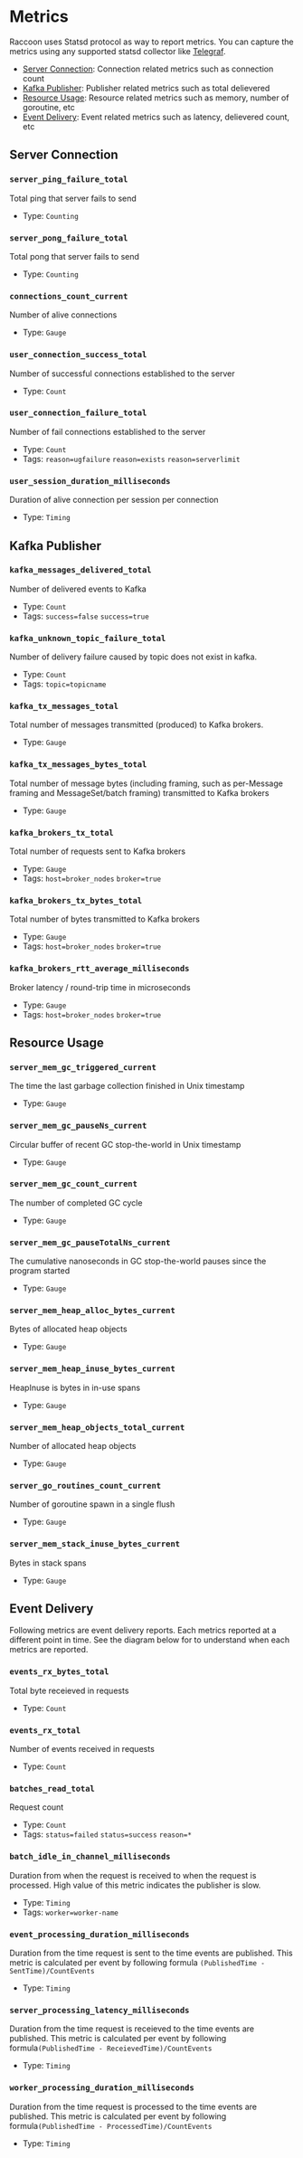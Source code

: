# Metrics

Raccoon uses Statsd protocol as way to report metrics. You can capture the metrics using any supported statsd collector like [Telegraf](https://github.com/influxdata/telegraf).

* [Server Connection](metrics.md#server-connection): Connection related metrics such as connection count
* [Kafka Publisher](metrics.md#kafka-publisher): Publisher related metrics such as total delievered
* [Resource Usage](metrics.md#resource-usage): Resource related metrics such as memory, number of goroutine, etc
* [Event Delivery](metrics.md#event-delivery): Event related metrics such as latency, delievered count, etc

## Server Connection

### `server_ping_failure_total`

Total ping that server fails to send

* Type: `Counting`

### `server_pong_failure_total`

Total pong that server fails to send

* Type: `Counting`

### `connections_count_current`

Number of alive connections

* Type: `Gauge`

### `user_connection_success_total`

Number of successful connections established to the server

* Type: `Count`

### `user_connection_failure_total`

Number of fail connections established to the server

* Type: `Count`
* Tags: `reason=ugfailure` `reason=exists` `reason=serverlimit`

### `user_session_duration_milliseconds`

Duration of alive connection per session per connection

* Type: `Timing`

## Kafka Publisher

### `kafka_messages_delivered_total`

Number of delivered events to Kafka

* Type: `Count`
* Tags: `success=false` `success=true`

### `kafka_unknown_topic_failure_total`

Number of delivery failure caused by topic does not exist in kafka.

* Type: `Count`
* Tags: `topic=topicname`

### `kafka_tx_messages_total`

Total number of messages transmitted \(produced\) to Kafka brokers.

* Type: `Gauge`

### `kafka_tx_messages_bytes_total`

Total number of message bytes \(including framing, such as per-Message framing and MessageSet/batch framing\) transmitted to Kafka brokers

* Type: `Gauge`

### `kafka_brokers_tx_total`

Total number of requests sent to Kafka brokers

* Type: `Gauge`
* Tags: `host=broker_nodes` `broker=true`

### `kafka_brokers_tx_bytes_total`

Total number of bytes transmitted to Kafka brokers

* Type: `Gauge`
* Tags: `host=broker_nodes` `broker=true`

### `kafka_brokers_rtt_average_milliseconds`

Broker latency / round-trip time in microseconds

* Type: `Gauge`
* Tags: `host=broker_nodes` `broker=true`

## Resource Usage

### `server_mem_gc_triggered_current`

The time the last garbage collection finished in Unix timestamp

* Type: `Gauge`

### `server_mem_gc_pauseNs_current`

Circular buffer of recent GC stop-the-world in Unix timestamp

* Type: `Gauge`

### `server_mem_gc_count_current`

The number of completed GC cycle

* Type: `Gauge`

### `server_mem_gc_pauseTotalNs_current`

The cumulative nanoseconds in GC stop-the-world pauses since the program started

* Type: `Gauge`

### `server_mem_heap_alloc_bytes_current`

Bytes of allocated heap objects

* Type: `Gauge`

### `server_mem_heap_inuse_bytes_current`

HeapInuse is bytes in in-use spans

* Type: `Gauge`

### `server_mem_heap_objects_total_current`

Number of allocated heap objects

* Type: `Gauge`

### `server_go_routines_count_current`

Number of goroutine spawn in a single flush

* Type: `Gauge`

### `server_mem_stack_inuse_bytes_current`

Bytes in stack spans

* Type: `Gauge`

## Event Delivery

Following metrics are event delivery reports. Each metrics reported at a different point in time. See the diagram below for to understand when each metrics are reported.

### `events_rx_bytes_total`

Total byte receieved in requests

* Type: `Count`

### `events_rx_total`

Number of events received in requests

* Type: `Count`

### `batches_read_total`

Request count

* Type: `Count`
* Tags: `status=failed` `status=success` `reason=*`

### `batch_idle_in_channel_milliseconds`

Duration from when the request is received to when the request is processed. High value of this metric indicates the publisher is slow.

* Type: `Timing`
* Tags: `worker=worker-name`

### `event_processing_duration_milliseconds`

Duration from the time request is sent to the time events are published. This metric is calculated per event by following formula `(PublishedTime - SentTime)/CountEvents`

* Type: `Timing`

### `server_processing_latency_milliseconds`

Duration from the time request is receieved to the time events are published. This metric is calculated per event by following formula`(PublishedTime - ReceievedTime)/CountEvents`

* Type: `Timing`

### `worker_processing_duration_milliseconds`

Duration from the time request is processed to the time events are published. This metric is calculated per event by following formula`(PublishedTime - ProcessedTime)/CountEvents`

* Type: `Timing`

